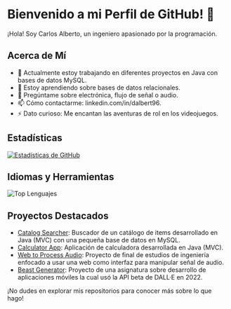 # Bienvenido a mi Perfil de GitHub! 👋

¡Hola! Soy Carlos Alberto, un ingeniero apasionado por la programación. 

## Acerca de Mí

- 🔭 Actualmente estoy trabajando en diferentes proyectos en Java con bases de datos MySQL.
- 🌱 Estoy aprendiendo sobre bases de datos relacionales.
- 💬 Pregúntame sobre electrónica, flujo de señal o audio.
- 📫 Cómo contactarme: linkedin.com/in/dalbert96.
- ⚡ Dato curioso: Me encantan las aventuras de rol en los videojuegos.

## Estadísticas

[![Estadísticas de GitHub](https://github-readme-stats.vercel.app/api/?username=dalbert9615)](https://github.com/dalbert9615)

## Idiomas y Herramientas

![Top Lenguajes](https://github-readme-stats.vercel.app/api/top-langs/?username=dalbert9615)

## Proyectos Destacados

- [Catalog Searcher](https://github.com/dalbert9615/CatalogSearcherMVCjava): Buscador de un catálogo de items desarrollado en Java (MVC) con una pequeña base de datos en MySQL.
- [Calculator App](https://github.com/dalbert9615/CalculatorAppJavaMVC): Aplicación de calculadora desarrollada en Java (MVC).
- [Web to Process Audio](https://github.com/dalbert9615/WebInterfaceToCompressAudio): Proyecto de final de estudios de ingeniería enfocado a usar una web como interfaz para manipular señal de audio.
- [Beast Generator](https://github.com/dalbert9615/BeastGenerator): Proyecto de una asignatura sobre desarrollo de aplicaciones móviles la cual usó la API beta de DALL·E en 2022.

¡No dudes en explorar mis repositorios para conocer más sobre lo que hago!


